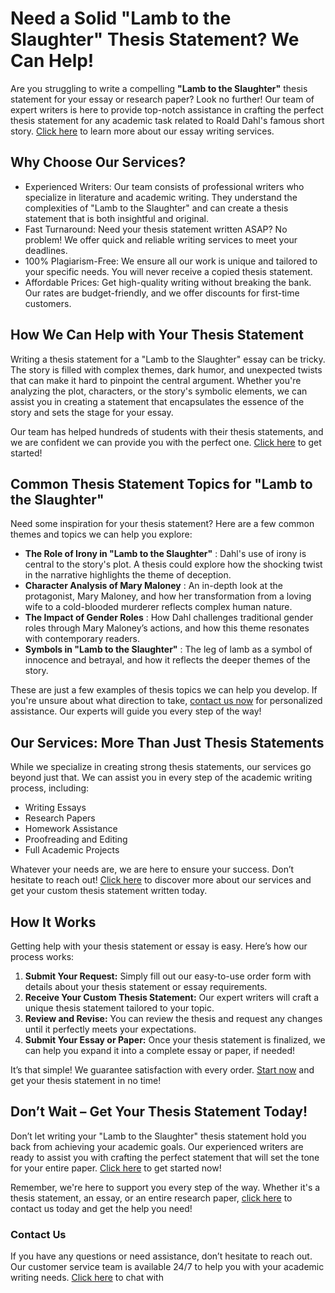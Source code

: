 # Need a Solid "Lamb to the Slaughter" Thesis Statement? We Can Help!

Are you struggling to write a compelling **"Lamb to the Slaughter"** thesis statement for your essay or research paper? Look no further! Our team of expert writers is here to provide top-notch assistance in crafting the perfect thesis statement for any academic task related to Roald Dahl's famous short story. [Click here](https://tinyurl.com/topessay?keyword=lamb+to+the+slaughter+thesis+statement) to learn more about our essay writing services.

## Why Choose Our Services?

- Experienced Writers: Our team consists of professional writers who specialize in literature and academic writing. They understand the complexities of "Lamb to the Slaughter" and can create a thesis statement that is both insightful and original.
- Fast Turnaround: Need your thesis statement written ASAP? No problem! We offer quick and reliable writing services to meet your deadlines.
- 100% Plagiarism-Free: We ensure all our work is unique and tailored to your specific needs. You will never receive a copied thesis statement.
- Affordable Prices: Get high-quality writing without breaking the bank. Our rates are budget-friendly, and we offer discounts for first-time customers.

## How We Can Help with Your Thesis Statement

Writing a thesis statement for a "Lamb to the Slaughter" essay can be tricky. The story is filled with complex themes, dark humor, and unexpected twists that can make it hard to pinpoint the central argument. Whether you're analyzing the plot, characters, or the story's symbolic elements, we can assist you in creating a statement that encapsulates the essence of the story and sets the stage for your essay.

Our team has helped hundreds of students with their thesis statements, and we are confident we can provide you with the perfect one. [Click here](https://tinyurl.com/topessay?keyword=lamb+to+the+slaughter+thesis+statement) to get started!

## Common Thesis Statement Topics for "Lamb to the Slaughter"

Need some inspiration for your thesis statement? Here are a few common themes and topics we can help you explore:

- **The Role of Irony in "Lamb to the Slaughter"** : Dahl's use of irony is central to the story's plot. A thesis could explore how the shocking twist in the narrative highlights the theme of deception.
- **Character Analysis of Mary Maloney** : An in-depth look at the protagonist, Mary Maloney, and how her transformation from a loving wife to a cold-blooded murderer reflects complex human nature.
- **The Impact of Gender Roles** : How Dahl challenges traditional gender roles through Mary Maloney’s actions, and how this theme resonates with contemporary readers.
- **Symbols in "Lamb to the Slaughter"** : The leg of lamb as a symbol of innocence and betrayal, and how it reflects the deeper themes of the story.

These are just a few examples of thesis topics we can help you develop. If you're unsure about what direction to take, [contact us now](https://tinyurl.com/topessay?keyword=lamb+to+the+slaughter+thesis+statement) for personalized assistance. Our experts will guide you every step of the way!

## Our Services: More Than Just Thesis Statements

While we specialize in creating strong thesis statements, our services go beyond just that. We can assist you in every step of the academic writing process, including:

- Writing Essays
- Research Papers
- Homework Assistance
- Proofreading and Editing
- Full Academic Projects

Whatever your needs are, we are here to ensure your success. Don’t hesitate to reach out! [Click here](https://tinyurl.com/topessay?keyword=lamb+to+the+slaughter+thesis+statement) to discover more about our services and get your custom thesis statement written today.

## How It Works

Getting help with your thesis statement or essay is easy. Here’s how our process works:

1. **Submit Your Request:** Simply fill out our easy-to-use order form with details about your thesis statement or essay requirements.
2. **Receive Your Custom Thesis Statement:** Our expert writers will craft a unique thesis statement tailored to your topic.
3. **Review and Revise:** You can review the thesis and request any changes until it perfectly meets your expectations.
4. **Submit Your Essay or Paper:** Once your thesis statement is finalized, we can help you expand it into a complete essay or paper, if needed!

It’s that simple! We guarantee satisfaction with every order. [Start now](https://tinyurl.com/topessay?keyword=lamb+to+the+slaughter+thesis+statement) and get your thesis statement in no time!

## Don’t Wait – Get Your Thesis Statement Today!

Don’t let writing your "Lamb to the Slaughter" thesis statement hold you back from achieving your academic goals. Our experienced writers are ready to assist you with crafting the perfect statement that will set the tone for your entire paper. [Click here](https://tinyurl.com/topessay?keyword=lamb+to+the+slaughter+thesis+statement) to get started now!

Remember, we're here to support you every step of the way. Whether it's a thesis statement, an essay, or an entire research paper, [click here](https://tinyurl.com/topessay?keyword=lamb+to+the+slaughter+thesis+statement) to contact us today and get the help you need!

### Contact Us

If you have any questions or need assistance, don’t hesitate to reach out. Our customer service team is available 24/7 to help you with your academic writing needs. [Click here](https://tinyurl.com/topessay?keyword=lamb+to+the+slaughter+thesis+statement) to chat with
